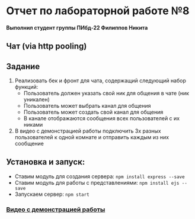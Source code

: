 # Отчет по лабораторной работе №8
#### Выполнил студент группы ПИбд-22 Филиппов Никита
## Чат (via http pooling)
## Задание
1. Реализовать бек и фронт для чата, содержащий следующий набор функций:
	- Пользователь должен указать свой ник для общения в чате (ник уникален)
	- Пользователь может выбрать канал для общения
	- Пользователь может создать свой канал для общения
	- В канале отображаются сообщения всех пользователей с их никами
2. В видео с демонстрацией работы подключить 3х разных пользователей к одной комнате и отправить каждым из них сообщение

## Установка и запуск:
- Ставим модуль для создания сервера: `npm install express --save`
- Ставим модуль для работы с представлениями: `npm install ejs --save`
- Запускаем сервер: `npm start`

### [Видео с демонстрацией работы](https://drive.google.com/file/d/1VSNDhJMmO68OzgEInPJXDcF__5NP8a3a/view?usp=sharing)
